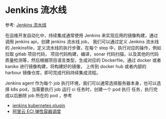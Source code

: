 # Jenkins 流水线

参考: [Jenkins 流水线](https://www.jenkins.io/zh/doc/book/pipeline/)

在运维开发自动化中，持续集成通常使用 Jenkins 来实现应用的镜像构建，通过调用 jenkins api，创建 jenkins 流水线 job，
我们可以通过定义 Jenkins 流水线的 Jenkinsfile，定义流水线的执行步骤，在每个 step 中，执行对应的操作，例如拉取 gitlab 项目代码，
项目代码构建，编译，sonar 代码扫描，以及其他的代码质量检测等，然后根据项目语言类型，生成对应的 Dockerfile，通过 docker 或者 kaniko 进行镜像构建，将构建好的镜像，
上传到 docker hub 或者内部的 harbour 镜像仓库，即可完成代码持续集成流程。

Jenkins agent 作为每个 job 执行环境，我们可以通常选择服务器本身，也可以选择 k8s pod，当需要执行 job 运行 ci 任务时，创建一个 pod 执行
任务，执行完成以后删除 job 所在的 pod ，参考 
* [jenkins kubernetes plugin](https://plugins.jenkins.io/kubernetes/)
* [阿里云 ECI 弹性容器调度](https://help.aliyun.com/zh/eci/product-overview/scenarios)